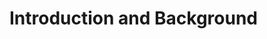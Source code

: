 # Introduction and Background
<!-- #include body/00_introduction/00_forward.md -->
<!-- #include body/00_introduction/02_introduction.md -->
